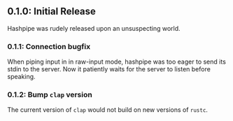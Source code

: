 ## 0.1.0: Initial Release
Hashpipe was rudely released upon an unsuspecting world.

### 0.1.1: Connection bugfix
When piping input in in raw-input mode, hashpipe was too eager to send its stdin to the server. Now it patiently waits for the server to listen before speaking.

### 0.1.2: Bump `clap` version
The current version of `clap` would not build on new versions of `rustc`.